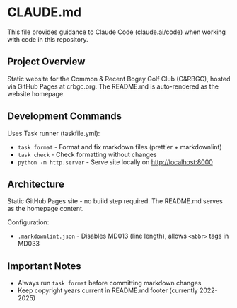 # CLAUDE.md

This file provides guidance to Claude Code (claude.ai/code) when working with code in this repository.

## Project Overview

Static website for the Common & Recent Bogey Golf Club (C&RBGC), hosted via GitHub Pages at crbgc.org. The README.md is auto-rendered as the website homepage.

## Development Commands

Uses Task runner (taskfile.yml):

- `task format` - Format and fix markdown files (prettier + markdownlint)
- `task check` - Check formatting without changes
- `python -m http.server` - Serve site locally on <http://localhost:8000>

## Architecture

Static GitHub Pages site - no build step required. The README.md serves as the homepage content.

Configuration:

- `.markdownlint.json` - Disables MD013 (line length), allows `<abbr>` tags in MD033

## Important Notes

- Always run `task format` before committing markdown changes
- Keep copyright years current in README.md footer (currently 2022-2025)
